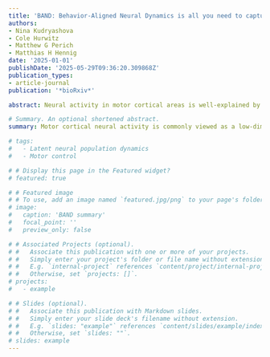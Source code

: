 ```yaml
---
title: 'BAND: Behavior-Aligned Neural Dynamics is all you need to capture motor corrections'
authors:
- Nina Kudryashova
- Cole Hurwitz
- Matthew G Perich
- Matthias H Hennig
date: '2025-01-01'
publishDate: '2025-05-29T09:36:20.309868Z'
publication_types:
- article-journal
publication: '*bioRxiv*'

abstract: Neural activity in motor cortical areas is well-explained by latent neural population dynamics: the motor preparation phase sets the initial condition for the movement while the dynamics that unfold during the motor execution phase orchestrate the sequence of muscle activations. While preparatory activity explains a large fraction of both neural and behavior variability during the execution of a planned movement, it cannot account for corrections and adjustments during movements as this requires sensory feedback not available during planning. Therefore, accounting for unplanned, sensoryguided movement requires knowledge of relevant inputs to the motor cortex from other brain areas. Here, we provide evidence that these inputs cause transient deviations from an autonomous neural population trajectory, and show that these dynamics cannot be found by unsupervised inference methods. We introduce the new Behavior-Aligned Neural Dynamics (BAND) model, which exploits semi-supervised learning to predict both planned and unplanned movements from neural activity in the motor cortex that can be missed by unsupervised inference methods. Our analysis using BAND suggests that 1) transient motor corrections are encoded in small neural variability; 2) motor corrections are encoded in a sparse sub-population of primary motor cortex neurons (M1); and 3) combining latent dynamical modeling with behavior supervision allows for capturing both the movement plan and corrections.

# Summary. An optional shortened abstract.
summary: Motor cortical neural activity is commonly viewed as a low-dimensional dynamics evolving from the movement preparation state, which explains the most of both neural and behavioral variability. We found that movement corrections to unexpected behavior perturbations do not follow the same pattern, with only a small fraction of neural variability explaining large changes in behavior. We show that capturing both movement planning and corrections requires models that incorporate dynamics and weak behavior supervision. We characterize the bidirectional relationships between motor cortical activity and behavior, identifying neural code for both feedforward and feedback-driven motor control.

# tags:
#   - Latent neural population dynamics
#   - Motor control

# # Display this page in the Featured widget?
# featured: true

# # Featured image
# # To use, add an image named `featured.jpg/png` to your page's folder.
# image:
#   caption: 'BAND summary'
#   focal_point: ''
#   preview_only: false

# # Associated Projects (optional).
# #   Associate this publication with one or more of your projects.
# #   Simply enter your project's folder or file name without extension.
# #   E.g. `internal-project` references `content/project/internal-project/index.md`.
# #   Otherwise, set `projects: []`.
# projects:
#   - example

# # Slides (optional).
# #   Associate this publication with Markdown slides.
# #   Simply enter your slide deck's filename without extension.
# #   E.g. `slides: "example"` references `content/slides/example/index.md`.
# #   Otherwise, set `slides: ""`.
# slides: example
---
```

